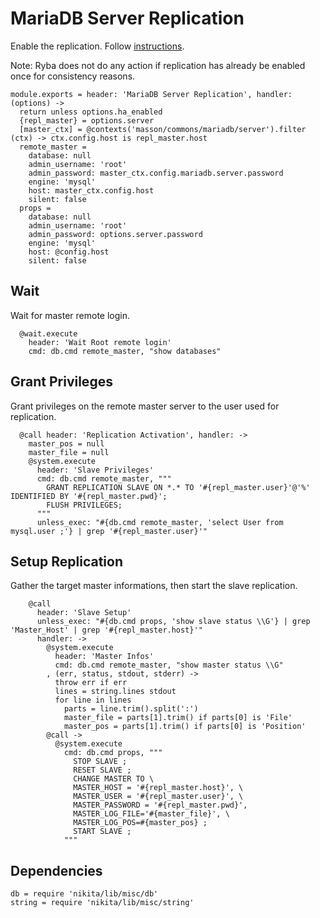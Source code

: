 
# MariaDB Server Replication

Enable the replication.
Follow [instructions](https://www.digitalocean.com/community/tutorials/how-to-set-up-master-slave-replication-in-mysql).

Note: Ryba does not do any action if replication has already be enabled once for
consistency reasons.

    module.exports = header: 'MariaDB Server Replication', handler: (options) ->
      return unless options.ha_enabled
      {repl_master} = options.server
      [master_ctx] = @contexts('masson/commons/mariadb/server').filter (ctx) -> ctx.config.host is repl_master.host
      remote_master =
        database: null
        admin_username: 'root'
        admin_password: master_ctx.config.mariadb.server.password
        engine: 'mysql'
        host: master_ctx.config.host
        silent: false
      props =
        database: null
        admin_username: 'root'
        admin_password: options.server.password
        engine: 'mysql'
        host: @config.host
        silent: false

## Wait
Wait for master remote login.

      @wait.execute
        header: 'Wait Root remote login'
        cmd: db.cmd remote_master, "show databases"

## Grant Privileges
Grant privileges on the remote master server to the user used for replication.

      @call header: 'Replication Activation', handler: ->
        master_pos = null
        master_file = null
        @system.execute
          header: 'Slave Privileges'
          cmd: db.cmd remote_master, """
            GRANT REPLICATION SLAVE ON *.* TO '#{repl_master.user}'@'%' IDENTIFIED BY '#{repl_master.pwd}';
            FLUSH PRIVILEGES;
          """
          unless_exec: "#{db.cmd remote_master, 'select User from mysql.user ;'} | grep '#{repl_master.user}'"

## Setup Replication
Gather the target master informations, then start the slave replication.

        
        @call 
          header: 'Slave Setup'
          unless_exec: "#{db.cmd props, 'show slave status \\G'} | grep 'Master_Host' | grep '#{repl_master.host}'"
          handler: ->
            @system.execute
              header: 'Master Infos'
              cmd: db.cmd remote_master, "show master status \\G"
            , (err, status, stdout, stderr) ->
              throw err if err
              lines = string.lines stdout
              for line in lines
                parts = line.trim().split(':')
                master_file = parts[1].trim() if parts[0] is 'File'
                master_pos = parts[1].trim() if parts[0] is 'Position'
            @call ->
              @system.execute
                cmd: db.cmd props, """
                  STOP SLAVE ;
                  RESET SLAVE ;
                  CHANGE MASTER TO \
                  MASTER_HOST = '#{repl_master.host}', \
                  MASTER_USER = '#{repl_master.user}', \
                  MASTER_PASSWORD = '#{repl_master.pwd}',
                  MASTER_LOG_FILE='#{master_file}', \
                  MASTER_LOG_POS=#{master_pos} ;
                  START SLAVE ;
                """
              

## Dependencies

    db = require 'nikita/lib/misc/db'
    string = require 'nikita/lib/misc/string'
